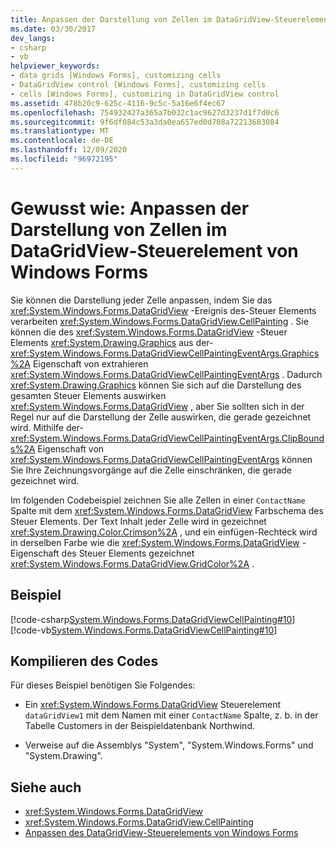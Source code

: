 ```yaml
---
title: Anpassen der Darstellung von Zellen im DataGridView-Steuerelement
ms.date: 03/30/2017
dev_langs:
- csharp
- vb
helpviewer_keywords:
- data grids [Windows Forms], customizing cells
- DataGridView control [Windows Forms], customizing cells
- cells [Windows Forms], customizing in DataGridView control
ms.assetid: 478b20c9-625c-4116-9c5c-5a16e6f4ec67
ms.openlocfilehash: 754932427a365a7b032c1ac9627d3237d1f7d0c6
ms.sourcegitcommit: 9f6df084c53a3da0ea657ed0d708a72213683084
ms.translationtype: MT
ms.contentlocale: de-DE
ms.lasthandoff: 12/09/2020
ms.locfileid: "96972195"
---
```

# <a name="how-to-customize-the-appearance-of-cells-in-the-windows-forms-datagridview-control"></a>Gewusst wie: Anpassen der Darstellung von Zellen im DataGridView-Steuerelement von Windows Forms
Sie können die Darstellung jeder Zelle anpassen, indem Sie das <xref:System.Windows.Forms.DataGridView> -Ereignis des-Steuer Elements verarbeiten <xref:System.Windows.Forms.DataGridView.CellPainting> . Sie können die des <xref:System.Windows.Forms.DataGridView> -Steuer Elements <xref:System.Drawing.Graphics> aus der- <xref:System.Windows.Forms.DataGridViewCellPaintingEventArgs.Graphics%2A> Eigenschaft von extrahieren <xref:System.Windows.Forms.DataGridViewCellPaintingEventArgs> . Dadurch <xref:System.Drawing.Graphics> können Sie sich auf die Darstellung des gesamten Steuer Elements auswirken <xref:System.Windows.Forms.DataGridView> , aber Sie sollten sich in der Regel nur auf die Darstellung der Zelle auswirken, die gerade gezeichnet wird. Mithilfe der- <xref:System.Windows.Forms.DataGridViewCellPaintingEventArgs.ClipBounds%2A> Eigenschaft von <xref:System.Windows.Forms.DataGridViewCellPaintingEventArgs> können Sie Ihre Zeichnungsvorgänge auf die Zelle einschränken, die gerade gezeichnet wird.  
  
 Im folgenden Codebeispiel zeichnen Sie alle Zellen in einer `ContactName` Spalte mit dem <xref:System.Windows.Forms.DataGridView> Farbschema des Steuer Elements. Der Text Inhalt jeder Zelle wird in gezeichnet <xref:System.Drawing.Color.Crimson%2A> , und ein einfügen-Rechteck wird in derselben Farbe wie die <xref:System.Windows.Forms.DataGridView> -Eigenschaft des Steuer Elements gezeichnet <xref:System.Windows.Forms.DataGridView.GridColor%2A> .  
  
## <a name="example"></a>Beispiel  
 [!code-csharp[System.Windows.Forms.DataGridViewCellPainting#10](~/samples/snippets/csharp/VS_Snippets_Winforms/System.Windows.Forms.DataGridViewCellPainting/CS/form1.cs#10)]
 [!code-vb[System.Windows.Forms.DataGridViewCellPainting#10](~/samples/snippets/visualbasic/VS_Snippets_Winforms/System.Windows.Forms.DataGridViewCellPainting/VB/form1.vb#10)]  
  
## <a name="compiling-the-code"></a>Kompilieren des Codes  
 Für dieses Beispiel benötigen Sie Folgendes:  
  
- Ein <xref:System.Windows.Forms.DataGridView> Steuerelement `dataGridView1` mit dem Namen mit einer `ContactName` Spalte, z. b. in der Tabelle Customers in der Beispieldatenbank Northwind.  
  
- Verweise auf die Assemblys "System", "System.Windows.Forms" und "System.Drawing".  
  
## <a name="see-also"></a>Siehe auch

- <xref:System.Windows.Forms.DataGridView>
- <xref:System.Windows.Forms.DataGridView.CellPainting>
- [Anpassen des DataGridView-Steuerelements von Windows Forms](customizing-the-windows-forms-datagridview-control.md)
